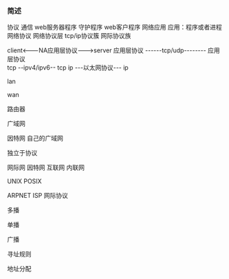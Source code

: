 ### 简述
协议
通信
web服务器程序
守护程序
web客户程序
网络应用
应用：程序或者进程
网络协议
网络协议层
tcp/ip协议簇
网际协议族

client<---NA应用层协议--->server
应用层协议  ------tcp/udp--------  应用层协议  
tcp --ipv4/ipv6-- tcp
ip  ---以太网协议--- ip

lan

wan

路由器

广域网

因特网  自己的广域网

独立于协议

网际网
因特网
互联网  内联网

UNIX POSIX

ARPNET
ISP
网际协议

多播

单播

广播

寻址规则

地址分配


 
